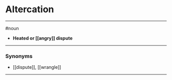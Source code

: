 # Altercation
---
#noun
- **Heated or [[angry]] dispute**
---
### Synonyms
- [[dispute]], [[wrangle]]
---
